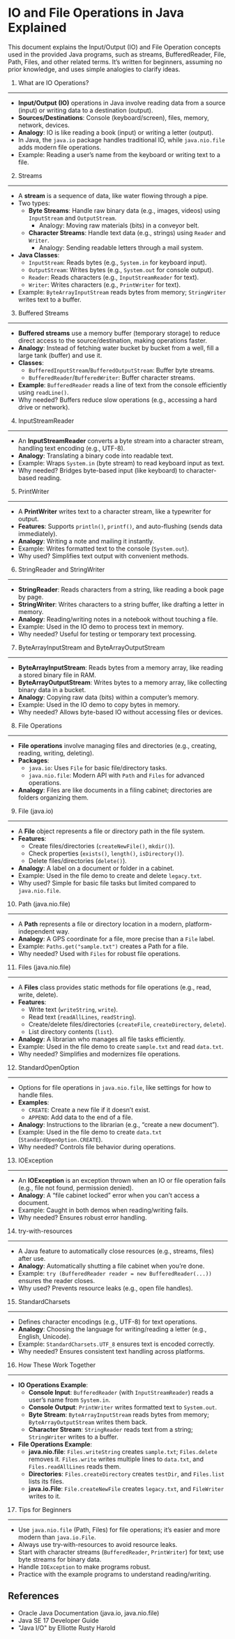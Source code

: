 IO and File Operations in Java Explained
==================================

This document explains the Input/Output (IO) and File Operation concepts used in the provided Java programs, such as streams, BufferedReader, File, Path, Files, and other related terms. It’s written for beginners, assuming no prior knowledge, and uses simple analogies to clarify ideas.

1. What are IO Operations?
--------------------------
- **Input/Output (IO)** operations in Java involve reading data from a source (input) or writing data to a destination (output).
- **Sources/Destinations**: Console (keyboard/screen), files, memory, network, devices.
- **Analogy**: IO is like reading a book (input) or writing a letter (output).
- In Java, the `java.io` package handles traditional IO, while `java.nio.file` adds modern file operations.
- Example: Reading a user’s name from the keyboard or writing text to a file.

2. Streams
----------
- A **stream** is a sequence of data, like water flowing through a pipe.
- Two types:
  - **Byte Streams**: Handle raw binary data (e.g., images, videos) using `InputStream` and `OutputStream`.
    - Analogy: Moving raw materials (bits) in a conveyor belt.
  - **Character Streams**: Handle text data (e.g., strings) using `Reader` and `Writer`.
    - Analogy: Sending readable letters through a mail system.
- **Java Classes**:
  - `InputStream`: Reads bytes (e.g., `System.in` for keyboard input).
  - `OutputStream`: Writes bytes (e.g., `System.out` for console output).
  - `Reader`: Reads characters (e.g., `InputStreamReader` for text).
  - `Writer`: Writes characters (e.g., `PrintWriter` for text).
- Example: `ByteArrayInputStream` reads bytes from memory; `StringWriter` writes text to a buffer.

3. Buffered Streams
-------------------
- **Buffered streams** use a memory buffer (temporary storage) to reduce direct access to the source/destination, making operations faster.
- **Analogy**: Instead of fetching water bucket by bucket from a well, fill a large tank (buffer) and use it.
- **Classes**:
  - `BufferedInputStream`/`BufferedOutputStream`: Buffer byte streams.
  - `BufferedReader`/`BufferedWriter`: Buffer character streams.
- **Example**: `BufferedReader` reads a line of text from the console efficiently using `readLine()`.
- Why needed? Buffers reduce slow operations (e.g., accessing a hard drive or network).

4. InputStreamReader
--------------------
- An **InputStreamReader** converts a byte stream into a character stream, handling text encoding (e.g., UTF-8).
- **Analogy**: Translating a binary code into readable text.
- Example: Wraps `System.in` (byte stream) to read keyboard input as text.
- Why needed? Bridges byte-based input (like keyboard) to character-based reading.

5. PrintWriter
--------------
- A **PrintWriter** writes text to a character stream, like a typewriter for output.
- **Features**: Supports `println()`, `printf()`, and auto-flushing (sends data immediately).
- **Analogy**: Writing a note and mailing it instantly.
- Example: Writes formatted text to the console (`System.out`).
- Why used? Simplifies text output with convenient methods.

6. StringReader and StringWriter
-------------------------------
- **StringReader**: Reads characters from a string, like reading a book page by page.
- **StringWriter**: Writes characters to a string buffer, like drafting a letter in memory.
- **Analogy**: Reading/writing notes in a notebook without touching a file.
- Example: Used in the IO demo to process text in memory.
- Why needed? Useful for testing or temporary text processing.

7. ByteArrayInputStream and ByteArrayOutputStream
-----------------------------------------------
- **ByteArrayInputStream**: Reads bytes from a memory array, like reading a stored binary file in RAM.
- **ByteArrayOutputStream**: Writes bytes to a memory array, like collecting binary data in a bucket.
- **Analogy**: Copying raw data (bits) within a computer’s memory.
- Example: Used in the IO demo to copy bytes in memory.
- Why needed? Allows byte-based IO without accessing files or devices.

8. File Operations
------------------
- **File operations** involve managing files and directories (e.g., creating, reading, writing, deleting).
- **Packages**:
  - `java.io`: Uses `File` for basic file/directory tasks.
  - `java.nio.file`: Modern API with `Path` and `Files` for advanced operations.
- **Analogy**: Files are like documents in a filing cabinet; directories are folders organizing them.

9. File (java.io)
-----------------
- A **File** object represents a file or directory path in the file system.
- **Features**:
  - Create files/directories (`createNewFile()`, `mkdir()`).
  - Check properties (`exists()`, `length()`, `isDirectory()`).
  - Delete files/directories (`delete()`).
- **Analogy**: A label on a document or folder in a cabinet.
- Example: Used in the file demo to create and delete `legacy.txt`.
- Why used? Simple for basic file tasks but limited compared to `java.nio.file`.

10. Path (java.nio.file)
------------------------
- A **Path** represents a file or directory location in a modern, platform-independent way.
- **Analogy**: A GPS coordinate for a file, more precise than a `File` label.
- Example: `Paths.get("sample.txt")` creates a Path for a file.
- Why needed? Used with `Files` for robust file operations.

11. Files (java.nio.file)
-------------------------
- A **Files** class provides static methods for file operations (e.g., read, write, delete).
- **Features**:
  - Write text (`writeString`, `write`).
  - Read text (`readAllLines`, `readString`).
  - Create/delete files/directories (`createFile`, `createDirectory`, `delete`).
  - List directory contents (`list`).
- **Analogy**: A librarian who manages all file tasks efficiently.
- Example: Used in the file demo to create `sample.txt` and read `data.txt`.
- Why needed? Simplifies and modernizes file operations.

12. StandardOpenOption
----------------------
- Options for file operations in `java.nio.file`, like settings for how to handle files.
- **Examples**:
  - `CREATE`: Create a new file if it doesn’t exist.
  - `APPEND`: Add data to the end of a file.
- **Analogy**: Instructions to the librarian (e.g., “create a new document”).
- Example: Used in the file demo to create `data.txt` (`StandardOpenOption.CREATE`).
- Why needed? Controls file behavior during operations.

13. IOException
---------------
- An **IOException** is an exception thrown when an IO or file operation fails (e.g., file not found, permission denied).
- **Analogy**: A “file cabinet locked” error when you can’t access a document.
- Example: Caught in both demos when reading/writing fails.
- Why needed? Ensures robust error handling.

14. try-with-resources
----------------------
- A Java feature to automatically close resources (e.g., streams, files) after use.
- **Analogy**: Automatically shutting a file cabinet when you’re done.
- Example: `try (BufferedReader reader = new BufferedReader(...))` ensures the reader closes.
- Why used? Prevents resource leaks (e.g., open file handles).

15. StandardCharsets
--------------------
- Defines character encodings (e.g., UTF-8) for text operations.
- **Analogy**: Choosing the language for writing/reading a letter (e.g., English, Unicode).
- Example: `StandardCharsets.UTF_8` ensures text is encoded correctly.
- Why needed? Ensures consistent text handling across platforms.

16. How These Work Together
---------------------------
- **IO Operations Example**:
  - **Console Input**: `BufferedReader` (with `InputStreamReader`) reads a user’s name from `System.in`.
  - **Console Output**: `PrintWriter` writes formatted text to `System.out`.
  - **Byte Stream**: `ByteArrayInputStream` reads bytes from memory; `ByteArrayOutputStream` writes them back.
  - **Character Stream**: `StringReader` reads text from a string; `StringWriter` writes to a buffer.
- **File Operations Example**:
  - **java.nio.file**: `Files.writeString` creates `sample.txt`; `Files.delete` removes it. `Files.write` writes multiple lines to `data.txt`, and `Files.readAllLines` reads them.
  - **Directories**: `Files.createDirectory` creates `testDir`, and `Files.list` lists its files.
  - **java.io.File**: `File.createNewFile` creates `legacy.txt`, and `FileWriter` writes to it.

17. Tips for Beginners
---------------------
- Use `java.nio.file` (Path, Files) for file operations; it’s easier and more modern than `java.io.File`.
- Always use try-with-resources to avoid resource leaks.
- Start with character streams (`BufferedReader`, `PrintWriter`) for text; use byte streams for binary data.
- Handle `IOException` to make programs robust.
- Practice with the example programs to understand reading/writing.

References
----------
- Oracle Java Documentation (java.io, java.nio.file)
- Java SE 17 Developer Guide
- "Java I/O" by Elliotte Rusty Harold